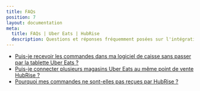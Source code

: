 ```yaml
---
title: FAQs
position: 7
layout: documentation
meta:
  title: FAQs | Uber Eats | HubRise
  description: Questions et réponses fréquemment posées sur l'intégration de Uber Eats avec HubRise.
---
```


- [Puis-je recevoir les commandes dans ma logiciel de caisse sans passer par la tablette Uber Eats&nbsp;?](/apps/uber-eats/faqs/recevoir-commandes-sans-tablette/)
- [Puis-je connecter plusieurs magasins Uber Eats au même point de vente HubRise&nbsp;?](/apps/uber-eats/faqs/connecter-plusieurs-restaurants-uber-eats/)
- [Pourquoi mes commandes ne sont-elles pas reçues par HubRise&nbsp;?](/apps/uber-eats/faqs/commandes-non-recues/)
